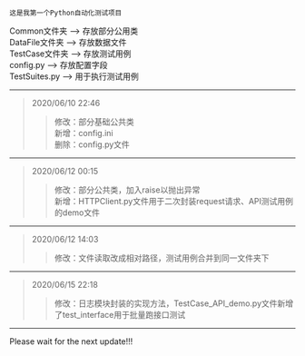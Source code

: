 	这是我第一个Python自动化测试项目
Common文件夹   ——> 存放部分公用类  
DataFile文件夹 ——> 存放数据文件  
TestCase文件夹 ——> 存放测试用例  
config.py      ——> 存放配置字段  
TestSuites.py  ——> 用于执行测试用例  
***
>2020/06/10 22:46
>>修改：部分基础公共类  
>>新增：config.ini  
>>删除：config.py文件  
***
>2020/06/12 00:15
>>修改：部分公共类，加入raise以抛出异常  
>>新增：HTTPClient.py文件用于二次封装request请求、API测试用例的demo文件  
***
>2020/06/12 14:03  
>>修改：文件读取改成相对路径，测试用例合并到同一文件夹下
***
>2020/06/15 22:18
>>修改：日志模块封装的实现方法，TestCase_API_demo.py文件新增了test_interface用于批量跑接口测试
***
Please wait for the next update!!!
